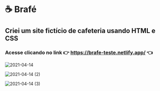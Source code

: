 # ☕ Brafé 
## Criei um site fictício de cafeteria usando HTML e CSS
### Acesse clicando no link 👉 https://brafe-teste.netlify.app/ 👈
 
![2021-04-14](https://user-images.githubusercontent.com/79033956/114781935-bb94cb00-9d4f-11eb-885e-d77a401152d9.jpg)

![2021-04-14 (2)](https://user-images.githubusercontent.com/79033956/114781947-c0597f00-9d4f-11eb-9591-658f93c36238.jpg)

![2021-04-14 (3)](https://user-images.githubusercontent.com/79033956/114781963-c51e3300-9d4f-11eb-9d58-7c628f6b56fd.jpg)


